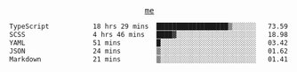 <p align="center">
  <samp>
    <a href="https://yiwwhl.com">me</a>
  </samp>
</p>

<!--START_SECTION:waka-->

```txt
TypeScript           18 hrs 29 mins  ██████████████████▒░░░░░░   73.59 %
SCSS                 4 hrs 46 mins   ████▓░░░░░░░░░░░░░░░░░░░░   18.98 %
YAML                 51 mins         █░░░░░░░░░░░░░░░░░░░░░░░░   03.42 %
JSON                 24 mins         ▒░░░░░░░░░░░░░░░░░░░░░░░░   01.62 %
Markdown             21 mins         ▒░░░░░░░░░░░░░░░░░░░░░░░░   01.41 %
```

<!--END_SECTION:waka-->